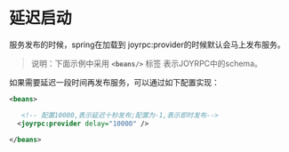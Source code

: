 延迟启动
==
服务发布的时候，spring在加载到 joyrpc:provider的时候默认会马上发布服务。
>说明：下面示例中采用  **`<beans/>`** 标签 表示JOYRPC中的schema。

如果需要延迟一段时间再发布服务，可以通过如下配置实现：

  ```xml
  <beans>
  
     <!-- 配置10000,表示延迟十秒发布;配置为-1,表示即时发布-->
    <joyrpc:provider delay="10000" />
    
  </beans>
  ```
